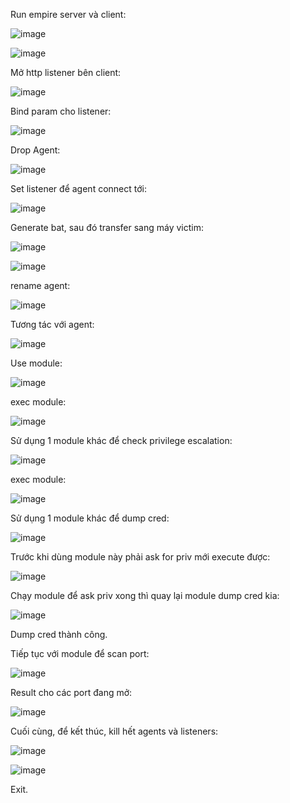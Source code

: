 Run empire server và client:

![image](https://github.com/NVex0/Kiem_thu_va_danh_gia_ATHT/assets/113530029/da66bdea-df58-44ee-9d01-ae89a849b2e1)

![image](https://github.com/NVex0/Kiem_thu_va_danh_gia_ATHT/assets/113530029/39cab22f-708d-410e-af37-29525e33dde6)

Mở http listener bên client:

![image](https://github.com/NVex0/Kiem_thu_va_danh_gia_ATHT/assets/113530029/78601cb9-c164-453b-a9fd-c73171a74107)

Bind param cho listener:

![image](https://github.com/NVex0/Kiem_thu_va_danh_gia_ATHT/assets/113530029/ef188dd7-5002-4641-a029-950d48c6e037)

Drop Agent:

![image](https://github.com/NVex0/Kiem_thu_va_danh_gia_ATHT/assets/113530029/5ac417c1-d010-4e9d-9386-001fd7436613)

Set listener để agent connect tới:

![image](https://github.com/NVex0/Kiem_thu_va_danh_gia_ATHT/assets/113530029/de399185-75a1-47d8-95af-da4f49d03adb)

Generate bat, sau đó transfer sang máy victim:

![image](https://github.com/NVex0/Kiem_thu_va_danh_gia_ATHT/assets/113530029/66815a2e-7a0e-42c5-8a45-d7e93ca99c11)

![image](https://github.com/NVex0/Kiem_thu_va_danh_gia_ATHT/assets/113530029/0812cef2-1798-4485-adf8-2e181bbc525e)

rename agent:

![image](https://github.com/NVex0/Kiem_thu_va_danh_gia_ATHT/assets/113530029/d829b5f8-29d1-4464-ad99-75c91d6cfb76)

Tương tác với agent:

![image](https://github.com/NVex0/Kiem_thu_va_danh_gia_ATHT/assets/113530029/af52adf1-680d-46e8-aca3-bc75c6e7cdda)

Use module:

![image](https://github.com/NVex0/Kiem_thu_va_danh_gia_ATHT/assets/113530029/4650d628-29e8-49a4-93fc-e8f01bd67c58)

exec module:

![image](https://github.com/NVex0/Kiem_thu_va_danh_gia_ATHT/assets/113530029/f4e5b209-86cb-4fab-afa0-dd7cf412b076)

Sử dụng 1 module khác để check privilege escalation:

![image](https://github.com/NVex0/Kiem_thu_va_danh_gia_ATHT/assets/113530029/0f57155d-d028-4bec-aa1a-0a15594e4743)

exec module:

![image](https://github.com/NVex0/Kiem_thu_va_danh_gia_ATHT/assets/113530029/0e4ddd00-adf1-48ed-a69c-171bdbf7d7f8)

Sử dụng 1 module khác để dump cred:

![image](https://github.com/NVex0/Kiem_thu_va_danh_gia_ATHT/assets/113530029/24d52848-6369-4565-8403-51c7ba41e51e)

Trước khi dùng module này phải ask for priv mới execute được:

![image](https://github.com/NVex0/Kiem_thu_va_danh_gia_ATHT/assets/113530029/5426d727-907a-4bd9-8067-ceefc1452cca)

Chạy module để ask priv xong thì quay lại module dump cred kia:

![image](https://github.com/NVex0/Kiem_thu_va_danh_gia_ATHT/assets/113530029/25988afc-bb74-44ce-8d13-65ece330f922)

Dump cred thành công.

Tiếp tục với module để scan port:

![image](https://github.com/NVex0/Kiem_thu_va_danh_gia_ATHT/assets/113530029/4ba9de17-51f3-48d8-ac6e-090bc3bed739)

Result cho các port đang mở:

![image](https://github.com/NVex0/Kiem_thu_va_danh_gia_ATHT/assets/113530029/f28006f0-64ce-4a09-8044-1c2b74754417)

Cuối cùng, để kết thúc, kill hết agents và listeners:

![image](https://github.com/NVex0/Kiem_thu_va_danh_gia_ATHT/assets/113530029/bbef7631-18f8-469a-83d5-7f72400828b3)

![image](https://github.com/NVex0/Kiem_thu_va_danh_gia_ATHT/assets/113530029/e1ae0910-301d-480e-8a6c-6449d3ed9613)

Exit.
